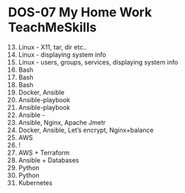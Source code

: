 # DOS-07 My Home Work TeachMeSkills


13. Linux - X11, tar, dir etc..
14. Linux - displaying system info 
16. Linux - users, groups, services, displaying system info 
17. Bash
18. Bash
22. Bash 
23. Docker, Ansible
24. Ansible-playbook
25. Ansible-playbook
26. Ansible -
28. Ansible, Nginx, Apache Jmetr
29. Docker, Ansible, Let’s encrypt, Nginx+balance
33. AWS
35. !
36. AWS + Terraform
41. Ansible + Databases
49. Python
50. Python
53. Kubernetes
